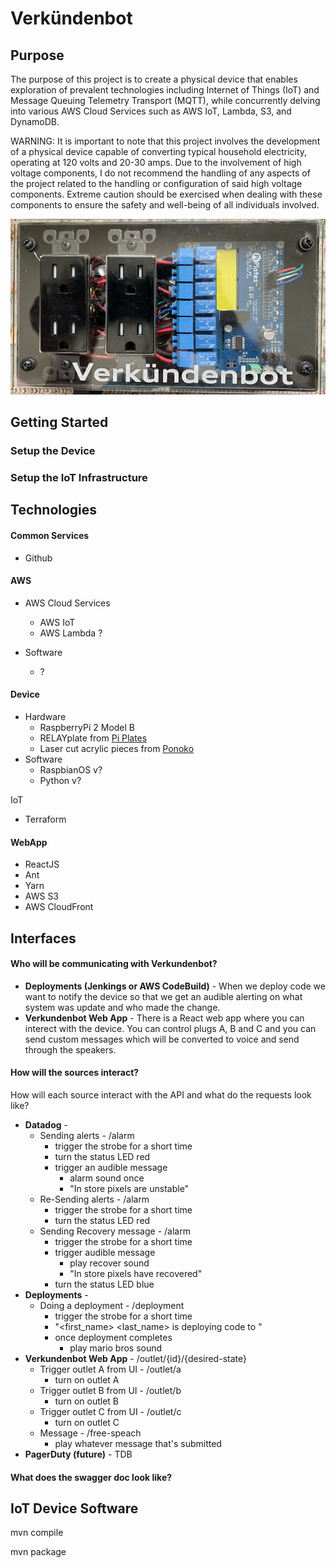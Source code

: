 # Verkündenbot

## Purpose
The purpose of this project is to create a physical device that enables exploration 
of prevalent technologies including Internet of Things (IoT) 
and Message Queuing Telemetry Transport (MQTT), while concurrently delving into 
various AWS Cloud Services such as AWS IoT, Lambda, S3, and DynamoDB.

WARNING: It is important to note that this project involves the development of a physical device capable of converting 
typical household electricity, operating at 120 volts and 20-30 amps. Due to the involvement of high voltage 
components, I do not recommend the handling of any aspects of the project related to the handling or configuration 
of said high voltage components. Extreme caution should be exercised when dealing with these components to 
ensure the safety and well-being of all individuals involved.

![Verkundenbot](https://github.com/highhair20/verkundenbot/blob/master/resources/vkb_large.jpg?raw=true)

## Getting Started
### Setup the Device
### Setup the IoT Infrastructure


## Technologies
#### Common Services
* Github

#### AWS
* AWS Cloud Services
  * AWS IoT
  * AWS Lambda ?
  
* Software
  * ?

#### Device
* Hardware
  * RaspberryPi 2 Model B 
  * RELAYplate from [Pi Plates](https://pi-plates.com/product/relayplate/)
  * Laser cut acrylic pieces from [Ponoko](https://www.ponoko.com/)
* Software
  * RaspbianOS v?
  * Python v?

IoT
* Terraform

#### WebApp
* ReactJS
* Ant
* Yarn
* AWS S3
* AWS CloudFront

## Interfaces

#### Who will be communicating with Verkundenbot?
* __Deployments (Jenkings or AWS CodeBuild)__ - When we deploy code we want to notify the device so that we get an audible
alerting on what system was update and who made the change.
* __Verkundenbot Web App__ - There is a React web app where you can interect with the device.
You can control plugs A, B and C and you can send custom messages which will be converted
to voice and send through the speakers. 

#### How will the sources interact?
How will each source interact with the API and what do the 
requests look like?
* __Datadog__ - 
    * Sending alerts - /alarm
        * trigger the strobe for a short time
        * turn the status LED red
        * trigger an audible message
            * alarm sound once
            * "In store pixels are unstable" 
    * Re-Sending alerts - /alarm
        * trigger the strobe for a short time
        * turn the status LED red 
    * Sending Recovery message - /alarm
        * trigger the strobe for a short time
        * trigger audible message
            * play recover sound
            * "In store pixels have recovered"
        * turn the status LED blue
* __Deployments__ -
    * Doing a deployment - /deployment
        * trigger the strobe for a short time
        * "<first_name> <last_name> is deploying code to <service>"
        * once deployment completes
            * play mario bros sound
* __Verkundenbot Web App__ - /outlet/{id}/{desired-state}
    * Trigger outlet A from UI - /outlet/a
        * turn on outlet A
    * Trigger outlet B from UI - /outlet/b
        * turn on outlet B
    * Trigger outlet C from UI - /outlet/c
        * turn on outlet C
    * Message - /free-speach
        * play whatever message that's submitted
* __PagerDuty (future)__ - TDB

#### What does the swagger doc look like?



## IoT Device Software


mvn compile

mvn package 

